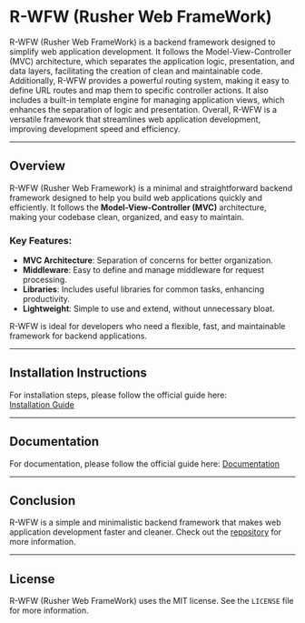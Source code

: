 # R-WFW (Rusher Web FrameWork)

R-WFW (Rusher Web FrameWork) is a backend framework designed to simplify web application development. It follows the Model-View-Controller (MVC) architecture, which separates the application logic, presentation, and data layers, facilitating the creation of clean and maintainable code. Additionally, R-WFW provides a powerful routing system, making it easy to define URL routes and map them to specific controller actions. It also includes a built-in template engine for managing application views, which enhances the separation of logic and presentation. Overall, R-WFW is a versatile framework that streamlines web application development, improving development speed and efficiency.

---

## **Overview**
R-WFW (Rusher Web Framework) is a minimal and straightforward backend framework designed to help you build web applications quickly and efficiently. It follows the **Model-View-Controller (MVC)** architecture, making your codebase clean, organized, and easy to maintain.

### Key Features:
- **MVC Architecture**: Separation of concerns for better organization.
- **Middleware**: Easy to define and manage middleware for request processing.
- **Libraries**: Includes useful libraries for common tasks, enhancing productivity.
- **Lightweight**: Simple to use and extend, without unnecessary bloat.

R-WFW is ideal for developers who need a flexible, fast, and maintainable framework for backend applications.

---

## **Installation Instructions**

For installation steps, please follow the official guide here:  
[Installation Guide](https://github.com/ICWR-TEAM/R-WFW/blob/main/Documentation/Installation.md)

---

## **Documentation**

For documentation, please follow the official guide here:
[Documentation](https://github.com/ICWR-TEAM/R-WFW/blob/main/Documentation/README.md)

---

## **Conclusion**

R-WFW is a simple and minimalistic backend framework that makes web application development faster and cleaner. Check out the [repository](https://github.com/ICWR-TEAM/R-WFW) for more information.


---

## License

R-WFW (Rusher Web FrameWork) uses the MIT license. See the `LICENSE` file for more information.

